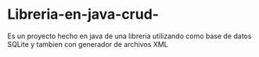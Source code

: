 # Libreria-en-java-crud-
Es un proyecto hecho en java de una libreria utilizando como base de datos SQLite y tambien con generador de archivos XML
